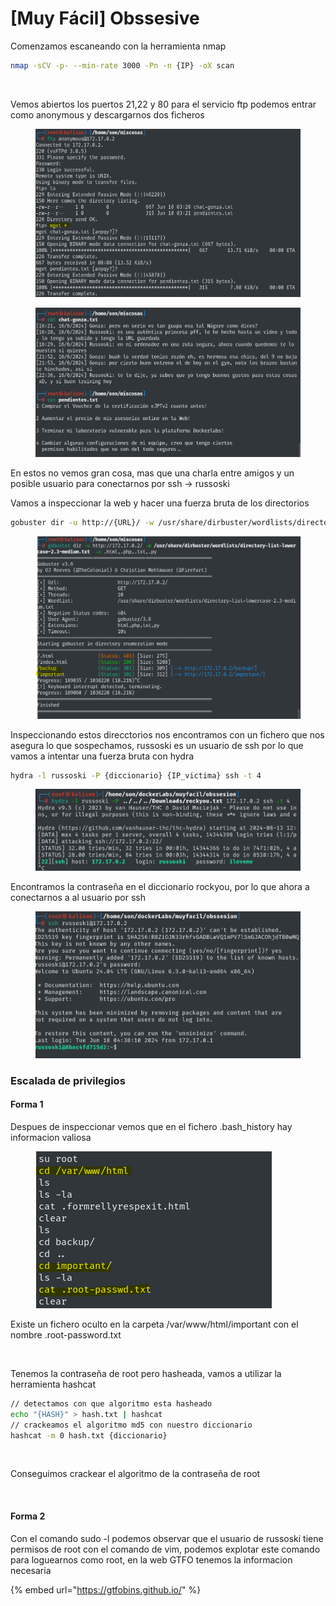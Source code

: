 # \[Muy Fácil] Obssesive

Comenzamos escaneando con la herramienta nmap

```bash
nmap -sCV -p- --min-rate 3000 -Pn -n {IP} -oX scan
```

<figure><img src="../../../.gitbook/assets/image (8) (1).png" alt=""><figcaption></figcaption></figure>

Vemos abiertos los puertos 21,22 y 80 para el servicio ftp podemos entrar como anonymous y descargarnos dos ficheros

<figure><img src="../../../.gitbook/assets/image (1) (1) (1) (1) (1) (1).png" alt=""><figcaption></figcaption></figure>

<figure><img src="../../../.gitbook/assets/image (2) (1) (1) (1) (1) (1).png" alt=""><figcaption></figcaption></figure>

En estos no vemos gran cosa, mas que una charla entre amigos y un posible usuario para conectarnos por ssh -> russoski

&#x20;Vamos a inspeccionar la web y hacer una fuerza bruta de los directorios

```bash
gobuster dir -u http://{URL}/ -w /usr/share/dirbuster/wordlists/directory-list-lowercase-2.3-medium.txt  -x .html,.php,.txt,.py
```

<figure><img src="../../../.gitbook/assets/image (3) (1) (1) (1) (1) (1).png" alt=""><figcaption></figcaption></figure>

Inspeccionando estos direcctorios nos encontramos con un fichero que nos asegura lo que sospechamos, russoski es un usuario de ssh por lo que vamos a intentar una fuerza bruta con hydra&#x20;

```bash
hydra -l russoski -P {diccionario} {IP_victima} ssh -t 4
```

<figure><img src="../../../.gitbook/assets/image (4) (1) (1) (1) (1).png" alt=""><figcaption></figcaption></figure>

Encontramos la contraseña en el diccionario rockyou, por lo que ahora a conectarnos a al usuario por ssh

<figure><img src="../../../.gitbook/assets/image (5) (1) (1) (1).png" alt=""><figcaption></figcaption></figure>

### Escalada de privilegios

#### Forma 1

Despues de inspeccionar vemos que en el fichero .bash\_history hay informacion valiosa

<div align="left"><figure><img src="../../../.gitbook/assets/image (6) (1) (1) (1).png" alt=""><figcaption></figcaption></figure></div>

Existe un fichero oculto en la carpeta /var/www/html/important con el nombre .root-password.txt

<figure><img src="../../../.gitbook/assets/image (7) (1) (1).png" alt=""><figcaption></figcaption></figure>

Tenemos la contraseña de root pero hasheada, vamos a utilizar la herramienta hashcat&#x20;

```bash
// detectamos con que algoritmo esta hasheado
echo "{HASH}" > hash.txt | hashcat
// crackeamos el algoritmo md5 con nuestro diccionario
hashcat -m 0 hash.txt {diccionario}
```

<figure><img src="../../../.gitbook/assets/image (8) (1) (1).png" alt=""><figcaption></figcaption></figure>

Conseguimos crackear el algoritmo de la contraseña de root

<div align="left"><figure><img src="../../../.gitbook/assets/image (9) (1).png" alt=""><figcaption></figcaption></figure></div>

#### Forma 2

Con el comando sudo -l podemos observar que el usuario de russoski tiene permisos de root con el comando de vim, podemos explotar este comando para loguearnos como root, en la web GTFO tenemos la informacion necesaria&#x20;

{% embed url="https://gtfobins.github.io/" %}

<figure><img src="../../../.gitbook/assets/image (11).png" alt=""><figcaption></figcaption></figure>

<div align="left"><figure><img src="../../../.gitbook/assets/image (12).png" alt=""><figcaption></figcaption></figure></div>
